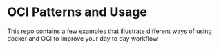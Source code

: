 # OCI Patterns and Usage

This repo contains a few examples that illustrate different ways of using docker and OCI to improve your day to day workflow.
